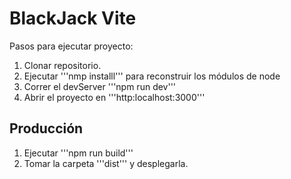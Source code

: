 # BlackJack Vite

Pasos para ejecutar proyecto:
1. Clonar repositorio.
2. Ejecutar '''nmp installl''' para reconstruir los módulos de node
3. Correr el devServer '''npm run dev'''
4. Abrir el proyecto en '''http:localhost:3000'''

## Producción

1. Ejecutar '''npm run build'''
2. Tomar la carpeta '''dist''' y desplegarla.